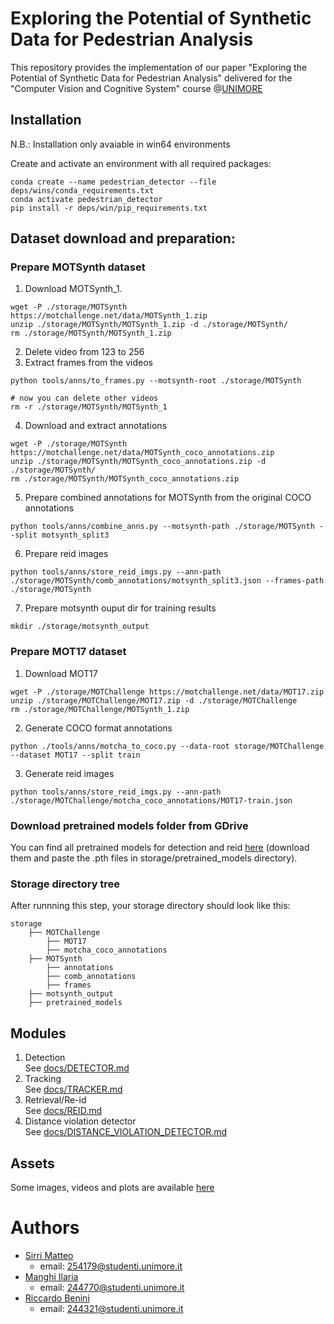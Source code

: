 # Exploring the Potential of Synthetic Data for Pedestrian Analysis

This repository provides the implementation of our paper "Exploring the Potential of Synthetic Data for Pedestrian Analysis" delivered for the "Computer Vision and Cognitive System" course @[UNIMORE](https://www.unimore.it/)

## Installation

N.B.: Installation only avaiable in win64 environments

Create and activate an environment with all required packages:

```
conda create --name pedestrian_detector --file deps/wins/conda_requirements.txt
conda activate pedestrian_detector
pip install -r deps/win/pip_requirements.txt
```

## Dataset download and preparation:

### Prepare MOTSynth dataset

1. Download MOTSynth_1.

```
wget -P ./storage/MOTSynth https://motchallenge.net/data/MOTSynth_1.zip
unzip ./storage/MOTSynth/MOTSynth_1.zip -d ./storage/MOTSynth/
rm ./storage/MOTSynth/MOTSynth_1.zip
```

2. Delete video from 123 to 256
3. Extract frames from the videos

```
python tools/anns/to_frames.py --motsynth-root ./storage/MOTSynth

# now you can delete other videos
rm -r ./storage/MOTSynth/MOTSynth_1
```

4. Download and extract annotations

```
wget -P ./storage/MOTSynth https://motchallenge.net/data/MOTSynth_coco_annotations.zip
unzip ./storage/MOTSynth/MOTSynth_coco_annotations.zip -d ./storage/MOTSynth/
rm ./storage/MOTSynth/MOTSynth_coco_annotations.zip
```

5. Prepare combined annotations for MOTSynth from the original COCO annotations

```
python tools/anns/combine_anns.py --motsynth-path ./storage/MOTSynth --split motsynth_split3

```

6. Prepare reid images

```
python tools/anns/store_reid_imgs.py --ann-path ./storage/MOTSynth/comb_annotations/motsynth_split3.json --frames-path ./storage/MOTSynth
```

7. Prepare motsynth ouput dir for training results

```
mkdir ./storage/motsynth_output
```

### Prepare MOT17 dataset

1. Download MOT17

```
wget -P ./storage/MOTChallenge https://motchallenge.net/data/MOT17.zip
unzip ./storage/MOTChallenge/MOT17.zip -d ./storage/MOTChallenge
rm ./storage/MOTChallenge/MOTSynth_1.zip
```

2. Generate COCO format annotations

```
python ./tools/anns/motcha_to_coco.py --data-root storage/MOTChallenge --dataset MOT17 --split train
```

3. Generate reid images

```
python tools/anns/store_reid_imgs.py --ann-path ./storage/MOTChallenge/motcha_coco_annotations/MOT17-train.json
```

### Download pretrained models folder from GDrive

You can find all pretrained models for detection and reid [here](https://drive.google.com/drive/folders/1RiVywWYQA6XhhPIntThI1LrT-Up-_eI9?usp=sharing) (download them and paste the .pth files in storage/pretrained_models directory).

### Storage directory tree

After runnning this step, your storage directory should look like this:

```text
storage
    ├── MOTChallenge
        ├── MOT17
        ├── motcha_coco_annotations
    ├── MOTSynth
        ├── annotations
        ├── comb_annotations
        ├── frames
    ├── motsynth_output
    ├── pretrained_models
```

## Modules

1.  Detection\
    See [docs/DETECTOR.md](docs/DETECTOR.md)
2.  Tracking\
    See [docs/TRACKER.md](docs/TRACKER.md)
3.  Retrieval/Re-id\
    See [docs/REID.md](docs/REID.md)
4.  Distance violation detector\
    See [docs/DISTANCE_VIOLATION_DETECTOR.md](docs/DISTANCE_VIOLATION_DETECTOR.md)

## Assets

Some images, videos and plots are available [here](https://drive.google.com/drive/folders/1IAz45YagXviQ8C3J4zDzPjf0cBto5KzU?usp=share_link)

# Authors
- [Sirri Matteo](https://github.com/sir3mat)
    - email: 254179@studenti.unimore.it
- [Manghi Ilaria](https://github.com/ilariamanghi)
    - email: 244770@studenti.unimore.it
- [Riccardo Benini](https://github.com/RiccardoBenini98) 
    - email: 244321@studenti.unimore.it

